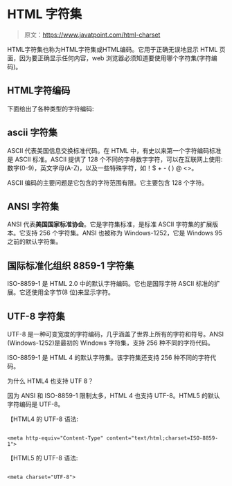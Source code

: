 # HTML 字符集

> 原文：<https://www.javatpoint.com/html-charset>

HTML字符集也称为HTML字符集或HTML编码。它用于正确无误地显示 HTML 页面，因为要正确显示任何内容，web 浏览器必须知道要使用哪个字符集(字符编码)。

## HTML字符编码

下面给出了各种类型的字符编码:

## ascii 字符集

ASCII 代表美国信息交换标准代码。在 HTML 中，有史以来第一个字符编码标准是 ASCII 标准。ASCII 提供了 128 个不同的字母数字字符，可以在互联网上使用:数字(0-9)，英文字母(A-Z)，以及一些特殊字符，如！$ + - ( ) @ <>。

ASCII 编码的主要问题是它包含的字符范围有限。它主要包含 128 个字符。

## ANSI 字符集

ANSI 代表**美国国家标准协会**。它是字符集标准，是标准 ASCII 字符集的扩展版本。它支持 256 个字符集。ANSI 也被称为 Windows-1252，它是 Windows 95 之前的默认字符集。

## 国际标准化组织 8859-1 字符集

ISO-8859-1 是 HTML 2.0 中的默认字符编码。它也是国际字符 ASCII 标准的扩展。它还使用全字节(8 位)来显示字符。

## UTF-8 字符集

UTF-8 是一种可变宽度的字符编码，几乎涵盖了世界上所有的字符和符号。ANSI (Windows-1252)是最初的 Windows 字符集，支持 256 种不同的字符代码。

ISO-8859-1 是 HTML 4 的默认字符集。该字符集还支持 256 种不同的字符代码。

为什么 HTML4 也支持 UTF 8？

因为 ANSI 和 ISO-8859-1 限制太多，HTML 4 也支持 UTF-8。HTML5 的默认字符编码是 UTF-8。

【HTML4 的 UTF-8 语法:

```

<meta http-equiv="Content-Type" content="text/html;charset=ISO-8859-1">

```

【HTML5 的 UTF-8 语法:

```

<meta charset="UTF-8">

```
